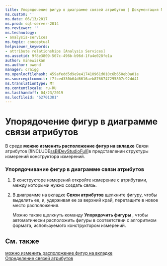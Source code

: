 ```yaml
---
title: Упорядочение фигур в диаграмме связей атрибутов | Документация Майкрософт
ms.custom: ''
ms.date: 06/13/2017
ms.prod: sql-server-2014
ms.reviewer: ''
ms.technology:
- analysis-services
ms.topic: conceptual
helpviewer_keywords:
- attribute relationships [Analysis Services]
ms.assetid: 9f8e3809-507c-496b-b96d-1fa4e028fe1a
author: minewiskan
ms.author: owend
manager: craigg
ms.openlocfilehash: 459afedd5d9e9e417410961d010c6b650eb0a01e
ms.sourcegitcommit: f7fced330b64d6616aeb8766747295807c92dd41
ms.translationtype: MT
ms.contentlocale: ru-RU
ms.lasthandoff: 04/23/2019
ms.locfileid: "62701381"
---
```

# <a name="arrange-shapes-in-the-attribute-relationship-diagram"></a>Упорядочение фигур в диаграмме связи атрибутов
  В среде **можно изменить расположение фигур на вкладке** Связи атрибутов [!INCLUDE[ssBIDevStudioFull](../../includes/ssbidevstudiofull-md.md)]в представлении структуры измерений конструктора измерений.  
  
### <a name="to-arrange-shapes-in-the-attribute-relationship-diagram"></a>Упорядочивание фигур в диаграмме связи атрибутов  
  
1.  В конструкторе измерений откройте измерение с атрибутами, между которыми нужно создать связь.  
  
2.  В диаграмме на вкладке **Связи атрибутов** щелкните фигуру, чтобы выделить ее, и, удерживая ее за верхний край, перетащите в новое место расположения.  
  
     Можно также щелкнуть команду **Упорядочить фигуры** , чтобы автоматически расположить фигуры в соответствии с алгоритмом формата, используемого конструктором измерений.  
  
## <a name="see-also"></a>См. также  
 [можно изменить расположение фигур на вкладке](../multidimensional-models-olap-logical-dimension-objects/attribute-relationships.md)   
 [Определение связей атрибутов](attribute-relationships-define.md)  
  
  
